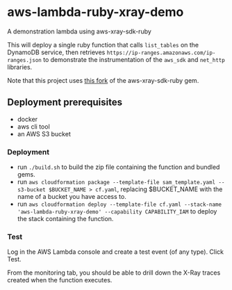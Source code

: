 # aws-lambda-ruby-xray-demo
A demonstration lambda using aws-xray-sdk-ruby

This will deploy a single ruby function that calls `list_tables` on the DynamoDB service,
then retrieves `https://ip-ranges.amazonaws.com/ip-ranges.json` to demonstrate
the instrumentation of the `aws_sdk` and `net_http` libraries.

Note that this project uses [this fork](https://github.com/bonybrown/aws-xray-sdk-ruby/tree/lambda-instrumentation)
of the aws-xray-sdk-ruby gem.

## Deployment prerequisites

* docker
* aws cli tool
* an AWS S3 bucket

### Deployment

* run `./build.sh` to build the zip file containing the function and bundled gems.
* run `aws cloudformation package --template-file sam_template.yaml --s3-bucket $BUCKET_NAME > cf.yaml`, replacing $BUCKET_NAME with the name of a bucket you have access to.
* run `aws cloudformation deploy --template-file cf.yaml --stack-name 'aws-lambda-ruby-xray-demo' --capability CAPABILITY_IAM` to deploy the stack containing the function.

### Test

Log in the AWS Lambda console and create a test event (of any type). Click Test.

From the monitoring tab, you should be able to drill down the X-Ray traces created when the function executes.
